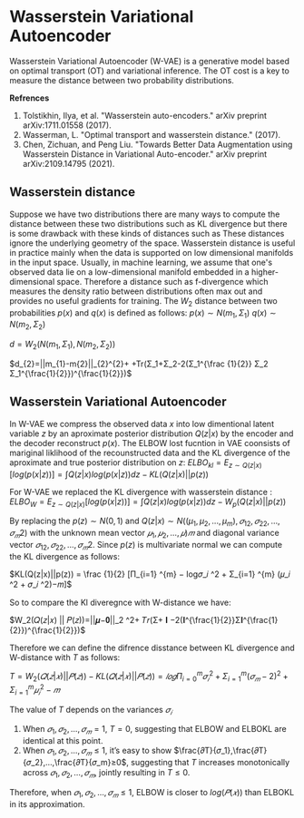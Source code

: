 
Wasserstein Variational Autoencoder
===============
Wasserstein Variational Autoencoder (W-VAE) is a generative model based on optimal transport (OT) and variational inference. The OT cost is a key to measure the distance between two probability distributions.

**Refrences**
1. Tolstikhin, Ilya, et al. "Wasserstein auto-encoders." arXiv preprint arXiv:1711.01558 (2017).
2. Wasserman, L. "Optimal transport and wasserstein distance." (2017).
3. Chen, Zichuan, and Peng Liu. "Towards Better Data Augmentation using Wasserstein Distance in Variational Auto-encoder." arXiv preprint arXiv:2109.14795 (2021).


Wasserstein distance
---------------
Suppose we have two distributions there are many ways to compute the distance between these two distributions such as KL divergence but there is some drawback with these kinds of distances such as These distances ignore the underlying geometry of the space. Wasserstein distance is useful in practice mainly when the data is supported on low dimensional manifolds in the input space.  Usually, in machine learning, we assume that one's observed data lie on a low-dimensional manifold embedded in a higher-dimensional space. Therefore a distance such as f-divergence which measures the density ratio between distributions often max out and provides no useful gradients for training. 
The $W_2$ distance between two probabilities $p(x)$ and $q(x)$ is defined as follows:
$p(x)\sim N(m_{1},Σ_{1})$
$q(x)\sim N(m_{2},Σ_{2})$

$d = W_{2}(N(m_{1},Σ_{1}),N(m_{2},Σ_{2}))$


$d_{2}=||m_{1}-m{2}||_{2}^{2}+ +Tr(Σ_1+Σ_2-2(Σ_1^{\frac {1}{2}} Σ_2 Σ_1^{\frac{1}{2}})^{\frac{1}{2}})$


Wasserstein Variational Autoencoder
------------------------------------------
In W-VAE we compress the observed data $x$ into low dimentional latent variable $z$ by an aproximate posterior distribution $Q(z|x)$ by the encoder and the decoder reconstruct $p(x)$. The ELBOW lost fucntion in VAE coonsists of mariginal liklihood of the recounstructed data and the KL divergence of the aproximate and true posterior distribution on $z$:
$ELBO_{kl} = E_{z \sim Q(z|x)} [log(p(x|z))] = \int Q(z|x)log(p(x|z))dz -KL(Q(z|x)||p(z))$

For W-VAE we replaced the KL divergence with wasserstein distance :
$ELBO_{W} = E_{z \sim Q(z|x)} [log(p(x|z))] = \int Q(z|x)log(p(x|z))dz -W_p(Q(z|x)||p(z))$

By replacing the $p(z) \sim N(0,1)$ and $Q(z|x) \sim N((μ_1, μ_2, ...,μ_m),{𝜎_12,𝜎_22,…,𝜎_𝑚2})$ with  the unknown mean vector ${𝜇_1,𝜇_2,…,𝜇)𝑚}$ and diagonal variance vector ${𝜎_12,𝜎_22,…,𝜎_𝑚2}$. Since $p(z)$ is multivariate normal we can compute the KL divergence as follows:

$KL(Q(z|x)||p(z)) = \frac {1}{2} [Π_{i=1} ^{m} − log𝜎_𝑖 ^2 + Σ_{i=1} ^{m} (𝜇_𝑖 ^2 + 𝜎_𝑖 ^2)−𝑚]$

So to compare the Kl diveregnce with W-distance we have:

$W_2(𝑄(𝑧|𝑥) || 𝑃(𝑧))=||𝝁−𝟎||_2 ^2+ 𝑇𝑟(Σ+ 𝐈 −2(𝐈^{\frac{1}{2}}Σ𝐈^{\frac{1}{2}})^{\frac{1}{2}})$

Therefore we can define the difrence disstance between KL divergence and W-distance with $T$ as follows:

$T=W_2(𝑄(𝑧|𝑥) ||𝑃(𝑧))− KL(𝑄(𝑧|𝑥) ||𝑃(𝑧))= 𝑙𝑜𝑔 Π_{i=0} ^m 𝜎_𝑖 ^2 +Σ_{i=1} ^m (𝜎_𝑚 − 2)^2 + Σ_{i=1} ^m 𝜇_𝑖^2−𝑚$

The value of $T$ depends on the variances $𝜎_𝑖$

1. When $𝜎_1,𝜎_2,…,𝜎_𝑚=1$, $T=0$, suggesting that ELBOW and ELBOKL are identical at this point.
2. When $𝜎_1,𝜎_2,…,𝜎_𝑚≤1$, it’s easy to show $\frac{𝜕T}{𝜎_1},\frac{𝜕T}{𝜎_2},…,\frac{𝜕T}{𝜎_m}≥0$, suggesting that $T$ increases monotonically across ${𝜎_1,𝜎_2,…,𝜎_𝑚}$, jointly resulting in $T≤0$.

Therefore, when $𝜎_1,𝜎_2,…,𝜎_𝑚≤1$, ELBOW is closer to $log(𝑃(𝑥))$ than ELBOKL in its approximation.









